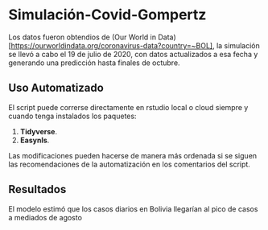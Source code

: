 # Simulación-Covid-Gompertz
Los datos fueron obtendios de (Our World in Data)[https://ourworldindata.org/coronavirus-data?country=~BOL], la simulación se llevó a cabo el 19 de julio de 2020, con datos actualizados a esa fecha y generando una predicción hasta finales de octubre.

## Uso Automatizado
El script puede correrse directamente en rstudio local o cloud siempre y cuando tenga instalados los paquetes:
1. **Tidyverse**.  
2. **Easynls**.  

Las modificaciones pueden hacerse de manera más ordenada si se siguen las recomendaciones de la automatización en los comentarios del script.

## Resultados
El modelo estimó que los casos diarios en Bolivia llegarían al pico de casos a mediados de agosto
